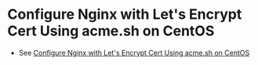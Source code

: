 # Configure Nginx with Let's Encrypt Cert Using acme.sh on CentOS

* See [Configure Nginx with Let's Encrypt Cert Using acme.sh on CentOS](https://github.com/northbright/Notes/blob/master/lets-encrypt/acme-sh/configure-nginx-with-lets-encrypt-cert-using-acme-sh-on-centos.md)
